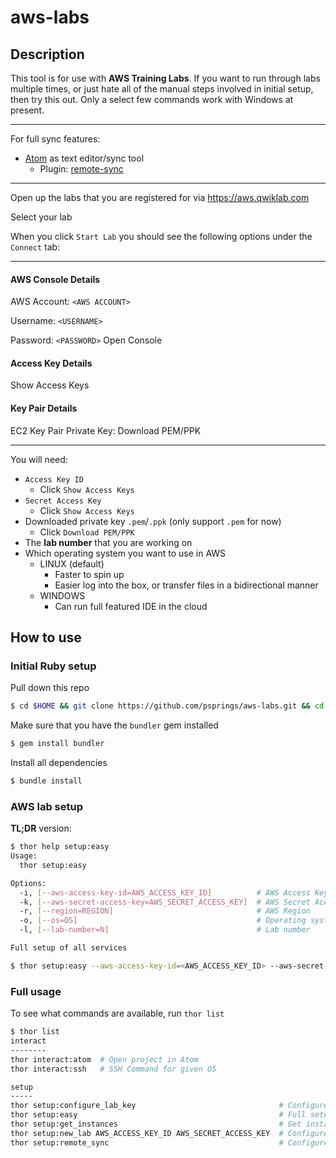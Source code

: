 # aws-labs
## Description
This tool is for use with **AWS Training Labs**. If you want to run through labs multiple times, or just hate all of the manual steps involved in initial setup, then try this out. Only a select few commands work with Windows at present.

---
For full sync features:
* [Atom](https://atom.io/) as text editor/sync tool
  * Plugin: [remote-sync](https://atom.io/packages/remote-sync)
---

Open up the labs that you are registered for via https://aws.qwiklab.com

Select your lab

When you click `Start Lab` you should see the following options under the `Connect` tab:

---

#### AWS Console Details
AWS Account:
`<AWS ACCOUNT>`

Username:
`<USERNAME>`

Password:
`<PASSWORD>`
Open Console
#### Access Key Details
Show Access Keys
#### Key Pair Details
EC2 Key Pair Private Key: Download PEM/PPK  

---

You will need:
* `Access Key ID`
  * Click `Show Access Keys`
* `Secret Access Key`
  * Click `Show Access Keys`
* Downloaded private key `.pem`/`.ppk` (only support `.pem` for now)
  * Click `Download PEM/PPK`
* The **lab number** that you are working on
* Which operating system you want to use in AWS
  * LINUX (default)
    * Faster to spin up
    * Easier log into the box, or transfer files in a bidirectional manner
  * WINDOWS
    * Can run full featured IDE in the cloud

## How to use
### Initial Ruby setup
Pull down this repo
```bash
$ cd $HOME && git clone https://github.com/psprings/aws-labs.git && cd aws-labs
```
Make sure that you have the `bundler` gem installed
```bash
$ gem install bundler
```
Install all dependencies
```bash
$ bundle install
```
### AWS lab setup
**TL;DR** version:
```bash
$ thor help setup:easy
Usage:
  thor setup:easy

Options:
  -i, [--aws-access-key-id=AWS_ACCESS_KEY_ID]          # AWS Access Key ID
  -k, [--aws-secret-access-key=AWS_SECRET_ACCESS_KEY]  # AWS Secret Access Key
  -r, [--region=REGION]                                # AWS Region
  -o, [--os=OS]                                        # Operating system to use
  -l, [--lab-number=N]                                 # Lab number

Full setup of all services
```
```bash
$ thor setup:easy --aws-access-key-id=<AWS_ACCESS_KEY_ID> --aws-secret-access-key=<AWS_SECRET_ACCESS_KEY> --os=<LINUX or WINDOWS> --lab-number=<LABNUMBER>
```

### Full usage
To see what commands are available, run `thor list`
```bash
$ thor list
interact
--------
thor interact:atom  # Open project in Atom
thor interact:ssh   # SSH Command for given OS

setup
-----
thor setup:configure_lab_key                                # Configure key for the new lab
thor setup:easy                                             # Full setup of all services
thor setup:get_instances                                    # Get instances matching parameter
thor setup:new_lab AWS_ACCESS_KEY_ID AWS_SECRET_ACCESS_KEY  # Configure your ~/.aws/credentials file with new lab creds
thor setup:remote_sync                                      # Configure remote-sync for Atom

```
